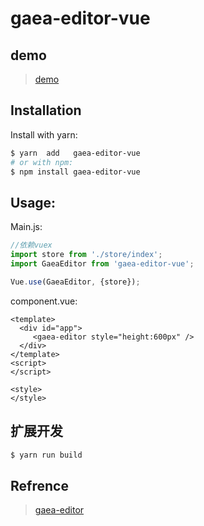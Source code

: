 # gaea-editor-vue

## demo
>  [demo](https://charlielau.github.io/gaea-editor-vue)

## Installation

Install with yarn:

```sh
$ yarn  add   gaea-editor-vue
# or with npm:
$ npm install gaea-editor-vue
```

## Usage:

Main.js:

```javascript
//依赖vuex
import store from './store/index';
import GaeaEditor from 'gaea-editor-vue';

Vue.use(GaeaEditor, {store});

```

component.vue:

```vue
<template>
  <div id="app">
     <gaea-editor style="height:600px" />
  </div>
</template>
<script>
</script>

<style>
</style>
```
## 扩展开发

```sh
$ yarn run build 
```

## Refrence

>  [gaea-editor](https://github.com/ascoders/gaea-editor)
